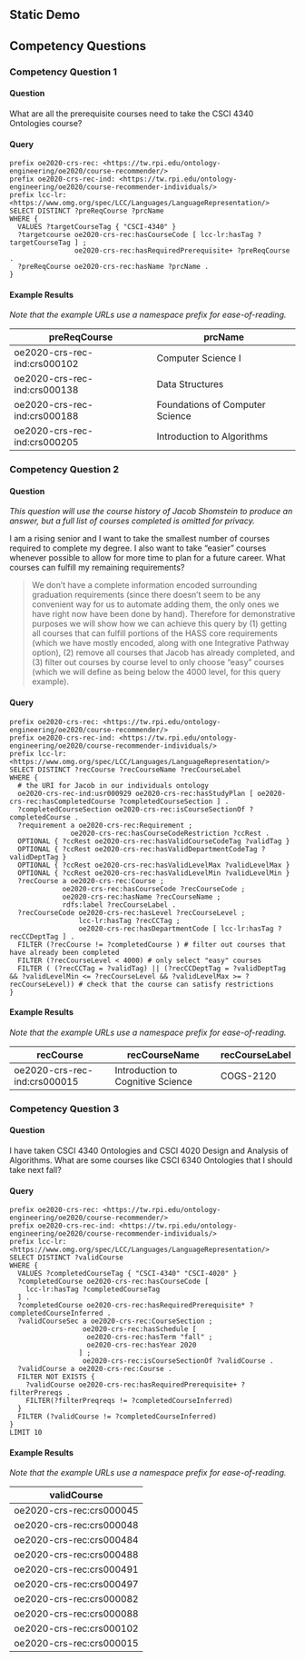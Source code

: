 ---
---

## Static Demo

## Competency Questions

### Competency Question 1
#### Question
What are all the prerequisite courses need to take the CSCI 4340 Ontologies course?

#### Query
```sparql
prefix oe2020-crs-rec: <https://tw.rpi.edu/ontology-engineering/oe2020/course-recommender/>
prefix oe2020-crs-rec-ind: <https://tw.rpi.edu/ontology-engineering/oe2020/course-recommender-individuals/>
prefix lcc-lr: <https://www.omg.org/spec/LCC/Languages/LanguageRepresentation/>
SELECT DISTINCT ?preReqCourse ?prcName
WHERE {  
  VALUES ?targetCourseTag { "CSCI-4340" }
  ?targetcourse oe2020-crs-rec:hasCourseCode [ lcc-lr:hasTag ?targetCourseTag ] ;
                oe2020-crs-rec:hasRequiredPrerequisite+ ?preReqCourse .
  ?preReqCourse oe2020-crs-rec:hasName ?prcName .
}
```

#### Example Results
*Note that the example URLs use a namespace prefix for ease-of-reading.*

| preReqCourse                 | prcName                         |
|------------------------------|---------------------------------|
| oe2020-crs-rec-ind:crs000102 | Computer Science I              |
| oe2020-crs-rec-ind:crs000138 | Data Structures                 |
| oe2020-crs-rec-ind:crs000188 | Foundations of Computer Science |
| oe2020-crs-rec-ind:crs000205 | Introduction to Algorithms      |

### Competency Question 2
#### Question
*This question will use the course history of Jacob Shomstein to produce an answer, but a full list of courses completed is omitted for privacy.*

I am a rising senior and I want to take the smallest number of courses required to complete my degree. I also want to take “easier” courses whenever possible to allow for more time to plan for a future career. What courses can fulfill my remaining requirements? 

> We don’t have a complete information encoded surrounding graduation requirements (since there doesn’t seem to be any convenient way for us to automate adding them, the only ones we have right now have been done by hand). Therefore for demonstrative purposes we will show how we can achieve this query by (1) getting all courses that can fulfill portions of the HASS core requirements (which we have mostly encoded, along with one Integrative Pathway option), (2) remove all courses that Jacob has already completed, and (3) filter out courses by course level to only choose “easy” courses (which we will define as being below the 4000 level, for this query example). 

#### Query
```sparql
prefix oe2020-crs-rec: <https://tw.rpi.edu/ontology-engineering/oe2020/course-recommender/>
prefix oe2020-crs-rec-ind: <https://tw.rpi.edu/ontology-engineering/oe2020/course-recommender-individuals/>
prefix lcc-lr: <https://www.omg.org/spec/LCC/Languages/LanguageRepresentation/>
SELECT DISTINCT ?recCourse ?recCourseName ?recCourseLabel
WHERE {
  # the URI for Jacob in our individuals ontology
  oe2020-crs-rec-ind:usr000929 oe2020-crs-rec:hasStudyPlan [ oe2020-crs-rec:hasCompletedCourse ?completedCourseSection ] .
  ?completedCourseSection oe2020-crs-rec:isCourseSectionOf ?completedCourse .
  ?requirement a oe2020-crs-rec:Requirement ;
               oe2020-crs-rec:hasCourseCodeRestriction ?ccRest .
  OPTIONAL { ?ccRest oe2020-crs-rec:hasValidCourseCodeTag ?validTag }
  OPTIONAL { ?ccRest oe2020-crs-rec:hasValidDepartmentCodeTag ?validDeptTag }
  OPTIONAL { ?ccRest oe2020-crs-rec:hasValidLevelMax ?validLevelMax }
  OPTIONAL { ?ccRest oe2020-crs-rec:hasValidLevelMin ?validLevelMin }
  ?recCourse a oe2020-crs-rec:Course ;
             oe2020-crs-rec:hasCourseCode ?recCourseCode ;
             oe2020-crs-rec:hasName ?recCourseName ;
             rdfs:label ?recCourseLabel .
  ?recCourseCode oe2020-crs-rec:hasLevel ?recCourseLevel ;
                 lcc-lr:hasTag ?recCCTag ;
                 oe2020-crs-rec:hasDepartmentCode [ lcc-lr:hasTag ?recCCDeptTag ] .
  FILTER (?recCourse != ?completedCourse ) # filter out courses that have already been completed
  FILTER (?recCourseLevel < 4000) # only select "easy" courses
  FILTER ( (?recCCTag = ?validTag) || (?recCCDeptTag = ?validDeptTag && ?validLevelMin <= ?recCourseLevel && ?validLevelMax >= ?recCourseLevel)) # check that the course can satisfy restrictions
}
```

#### Example Results
*Note that the example URLs use a namespace prefix for ease-of-reading.*

| recCourse                    | recCourseName                     | recCourseLabel |
|------------------------------|-----------------------------------|----------------|
| oe2020-crs-rec-ind:crs000015 | Introduction to Cognitive Science | COGS-2120      |

### Competency Question 3
#### Question
I have taken CSCI 4340 Ontologies and CSCI 4020 Design and Analysis of Algorithms. What are some courses like CSCI 6340 Ontologies that I should take next fall?

#### Query
```sparql
prefix oe2020-crs-rec: <https://tw.rpi.edu/ontology-engineering/oe2020/course-recommender/>
prefix oe2020-crs-rec-ind: <https://tw.rpi.edu/ontology-engineering/oe2020/course-recommender-individuals/>
prefix lcc-lr: <https://www.omg.org/spec/LCC/Languages/LanguageRepresentation/>
SELECT DISTINCT ?validCourse
WHERE {
  VALUES ?completedCourseTag { "CSCI-4340" "CSCI-4020" }
  ?completedCourse oe2020-crs-rec:hasCourseCode [
    lcc-lr:hasTag ?completedCourseTag
  ] .
  ?completedCourse oe2020-crs-rec:hasRequiredPrerequisite* ?completedCourseInferred .
  ?validCourseSec a oe2020-crs-rec:CourseSection ;
                  oe2020-crs-rec:hasSchedule [
                   oe2020-crs-rec:hasTerm "fall" ;
                   oe2020-crs-rec:hasYear 2020
                 ] ;
                  oe2020-crs-rec:isCourseSectionOf ?validCourse .
  ?validCourse a oe2020-crs-rec:Course .
  FILTER NOT EXISTS {
    ?validCourse oe2020-crs-rec:hasRequiredPrerequisite+ ?filterPrereqs .
    FILTER(?filterPreqreqs != ?completedCourseInferred)
  }
  FILTER (?validCourse != ?completedCourseInferred)
}
LIMIT 10
```

#### Example Results
*Note that the example URLs use a namespace prefix for ease-of-reading.*

| validCourse              |
|--------------------------|
| oe2020-crs-rec:crs000045 |
| oe2020-crs-rec:crs000048 |
| oe2020-crs-rec:crs000484 |
| oe2020-crs-rec:crs000488 |
| oe2020-crs-rec:crs000491 |
| oe2020-crs-rec:crs000497 |
| oe2020-crs-rec:crs000082 |
| oe2020-crs-rec:crs000088 |
| oe2020-crs-rec:crs000102 |
| oe2020-crs-rec:crs000015 |

